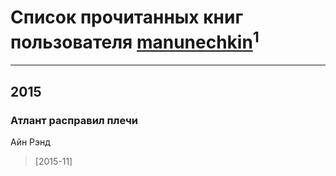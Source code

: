 # Список прочитанных книг пользователя [manunechkin](http://vk.com/id19427760)<sup>1</sup>
---

## 2015

### Атлант расправил плечи
Айн Рэнд
> [2015-11] 



